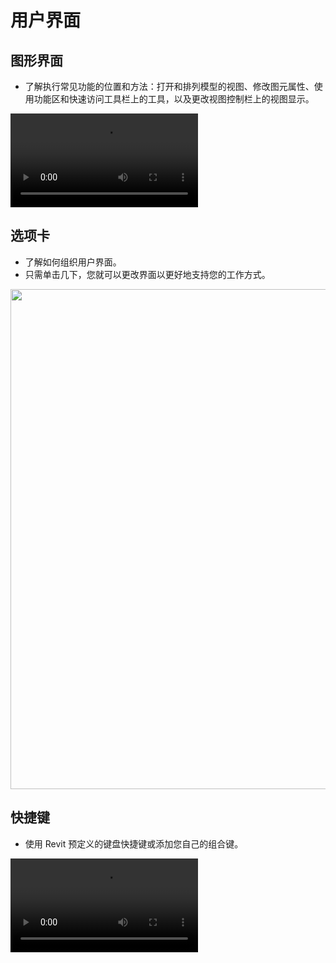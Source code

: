 # 用户界面

## 图形界面
- 了解执行常见功能的位置和方法：打开和排列模型的视图、修改图元属性、使用功能区和快速访问工具栏上的工具，以及更改视图控制栏上的视图显示。

<video src ="https://help.autodesk.com/videos/de01ca80-3911-11ed-905f-859cd9fcf2e4/video.webm" controls="controls" > </video>
<!-- <video src ="./Videoes/UserInterfaceTour.webm" controls="controls" > </video> -->


## 选项卡

- 了解如何组织用户界面。
- 只需单击几下，您就可以更改界面以更好地支持您的工作方式。

<img  width = '600' height ='800'   src ="/basic/imgaes/HowTheInterfaceWorks.png"/>  

## 快捷键

- 使用 Revit 预定义的键盘快捷键或添加您自己的组合键。

<video src ="https://help.autodesk.com/videos/c1fe7e40-5488-11ed-905f-859cd9fcf2e4/video.webm" controls="controls" > </video>
<!-- <video src ="./Videoes/UsingKeyboard.webm" controls="controls" > </video> -->